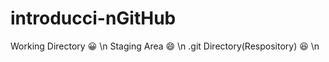 # introducci-nGitHub
Working Directory :grinning: \n
Staging Area :smile: \n
.git Directory(Respository) :laughing: \n